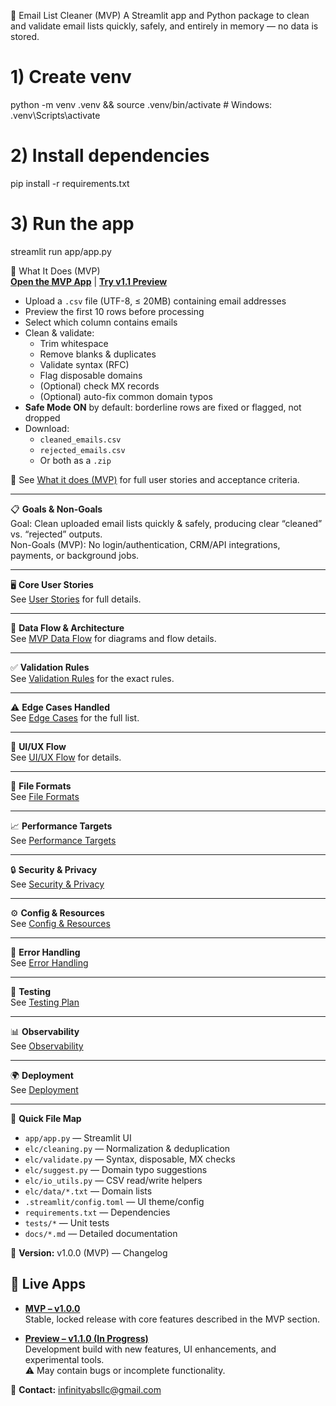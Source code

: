 📧 Email List Cleaner (MVP)
A Streamlit app and Python package to clean and validate email lists quickly, safely, and entirely in memory — no data is stored.

# 1) Create venv
python -m venv .venv && source .venv/bin/activate  # Windows: .venv\Scripts\activate

# 2) Install dependencies
pip install -r requirements.txt

# 3) Run the app
streamlit run app/app.py

🎯 What It Does (MVP)  
[**Open the MVP App**](https://email-list-cleaner-v1-0-0-mvp.streamlit.app/) | [**Try v1.1 Preview**](https://email-list-cleaner-v1-1-0.streamlit.app/)


- Upload a `.csv` file (UTF-8, ≤ 20MB) containing email addresses  
- Preview the first 10 rows before processing  
- Select which column contains emails  
- Clean & validate:  
  - Trim whitespace  
  - Remove blanks & duplicates  
  - Validate syntax (RFC)  
  - Flag disposable domains  
  - (Optional) check MX records  
  - (Optional) auto-fix common domain typos  
- **Safe Mode ON** by default: borderline rows are fixed or flagged, not dropped  
- Download:  
  - `cleaned_emails.csv`  
  - `rejected_emails.csv`  
  - Or both as a `.zip`  

📄 See [What it does (MVP)](docs/PRODUCT.md) for full user stories and acceptance criteria.

---

📋 **Goals & Non-Goals**  
Goal: Clean uploaded email lists quickly & safely, producing clear “cleaned” vs. “rejected” outputs.  
Non-Goals (MVP): No login/authentication, CRM/API integrations, payments, or background jobs.

---

🖥 **Core User Stories**  
See [User Stories](docs/PRODUCT.md) for full details.

---

🔄 **Data Flow & Architecture**  
See [MVP Data Flow](docs/ARCHITECTURE.md) for diagrams and flow details.

---

✅ **Validation Rules**  
See [Validation Rules](docs/VALIDATION.md) for the exact rules.

---

⚠ **Edge Cases Handled**  
See [Edge Cases](docs/EDGE_CASES.md) for the full list.

---

🎨 **UI/UX Flow**  
See [UI/UX Flow](docs/UI_UX.md) for details.

---

📂 **File Formats**  
See [File Formats](docs/FILE_FORMATS.md)

---

📈 **Performance Targets**  
See [Performance Targets](docs/PERFORMANCE.md)

---

🔒 **Security & Privacy**  
See [Security & Privacy](docs/SECURITY_PRIVACY.md)

---

⚙ **Config & Resources**  
See [Config & Resources](docs/CONFIG.md)

---

🚫 **Error Handling**  
See [Error Handling](docs/ERRORS.md)

---

🧪 **Testing**  
See [Testing Plan](docs/TESTING.md)

---

📊 **Observability**  
See [Observability](docs/OBSERVABILITY.md)

---

🌍 **Deployment**  
See [Deployment](docs/DEPLOYMENT.md)

---

📂 **Quick File Map**  
- `app/app.py` — Streamlit UI  
- `elc/cleaning.py` — Normalization & deduplication  
- `elc/validate.py` — Syntax, disposable, MX checks  
- `elc/suggest.py` — Domain typo suggestions  
- `elc/io_utils.py` — CSV read/write helpers  
- `elc/data/*.txt` — Domain lists  
- `.streamlit/config.toml` — UI theme/config  
- `requirements.txt` — Dependencies  
- `tests/*` — Unit tests  
- `docs/*.md` — Detailed documentation  

📌 **Version:** v1.0.0 (MVP) — Changelog  

## 🚀 Live Apps

- **[MVP – v1.0.0](https://email-list-cleaner-v1-0-0-mvp.streamlit.app/)**  
  Stable, locked release with core features described in the MVP section.

- **[Preview – v1.1.0 (In Progress)](https://email-list-cleaner-v1-1-0.streamlit.app/)**  
  Development build with new features, UI enhancements, and experimental tools.  
  ⚠ May contain bugs or incomplete functionality.


📧 **Contact:** infinityabsllc@gmail.com


